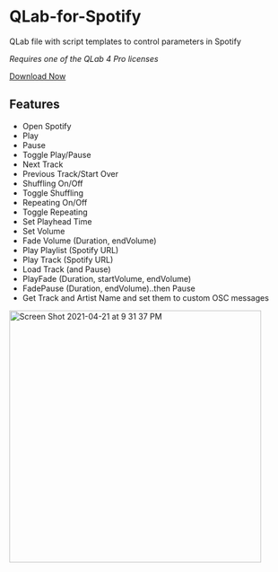 # QLab-for-Spotify
QLab file with script templates to control parameters in Spotify

*Requires one of the QLab 4 Pro licenses*

[Download Now](https://github.com/jshea2/QLab-for-Spotify/releases)

## Features
- Open Spotify
- Play
- Pause
- Toggle Play/Pause
- Next Track
- Previous Track/Start Over
- Shuffling On/Off
- Toggle Shuffling
- Repeating On/Off
- Toggle Repeating
- Set Playhead Time
- Set Volume
- Fade Volume (Duration, endVolume)
- Play Playlist (Spotify URL)
- Play Track (Spotify URL)
- Load Track (and Pause)
- PlayFade (Duration, startVolume, endVolume)
- FadePause (Duration, endVolume)..then Pause
- Get Track and Artist Name and set them to custom OSC messages


<img width="449" alt="Screen Shot 2021-04-21 at 9 31 37 PM" src="https://user-images.githubusercontent.com/70780576/115656761-99b8bc80-a2ea-11eb-8ae3-83b7214b4a84.png">
